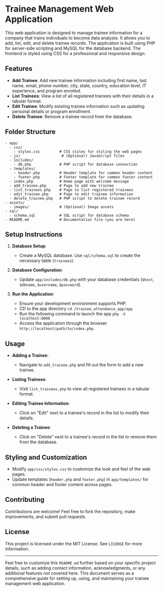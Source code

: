 # Trainee Management Web Application

This web application is designed to manage trainee information for a company that trains individuals to become data analysts. It allows you to add, list, edit, and delete trainee records. The application is built using PHP for server-side scripting and MySQL for the database backend. The frontend is styled using CSS for a professional and responsive design.

## Features

- **Add Trainee**: Add new trainee information including first name, last name, email, phone number, city, state, country, education level, IT experience, and program enrolled.
- **List Trainees**: View a list of all registered trainees with their details in a tabular format.
- **Edit Trainee**: Modify existing trainee information such as updating personal details or program enrollment.
- **Delete Trainee**: Remove a trainee record from the database.

## Folder Structure

```
- app/
  - css/
    - styles.css         # CSS styles for styling the web pages
  - js/                   # (Optional) JavaScript files
  - includes/
    - db.php             # PHP script for database connection
  - templates/
    - header.php         # Header template for common header content
    - footer.php         # Footer template for common footer content
  - index.php            # Home page with welcome message
  - add_trainee.php      # Page to add new trainee
  - list_trainees.php    # Page to list registered trainees
  - edit_trainee.php     # Page to edit trainee information
  - delete_trainee.php   # PHP script to delete trainee record
- assets/
  - images/              # (Optional) Image assets
- sql/
  - schema.sql           # SQL script for database schema
- README.md              # Documentation file (you are here)
```

## Setup Instructions

1. **Database Setup**:
   - Create a MySQL database. Use `sql/schema.sql` to create the necessary table (`trainees`).

2. **Database Configuration**:
   - Update `app/includes/db.php` with your database credentials (`$host`, `$dbname`, `$username`, `$password`).

3. **Run the Application**:
   - Ensure your development environment supports PHP.
   - CD to the app directory `cd /trainee_attendance_app/app`
   - Run the following command to launch the app `php -S localhost:8000`
   - Access the application through the browser `http://localhost/path/to/index.php`.

## Usage

- **Adding a Trainee**:
  - Navigate to `add_trainee.php` and fill out the form to add a new trainee.

- **Listing Trainees**:
  - Visit `list_trainees.php` to view all registered trainees in a tabular format.

- **Editing Trainee Information**:
  - Click on "Edit" next to a trainee's record in the list to modify their details.

- **Deleting a Trainee**:
  - Click on "Delete" next to a trainee's record in the list to remove them from the database.

## Styling and Customization

- Modify `app/css/styles.css` to customize the look and feel of the web pages.
- Update templates (`header.php` and `footer.php`) in `app/templates/` for common header and footer content across pages.

## Contributing

Contributions are welcome! Feel free to fork the repository, make improvements, and submit pull requests.

## License

This project is licensed under the MIT License. See `LICENSE` for more information.

---

Feel free to customize this `README.md` further based on your specific project details, such as adding contact information, acknowledgments, or any additional features not covered here. This document serves as a comprehensive guide for setting up, using, and maintaining your trainee management web application.